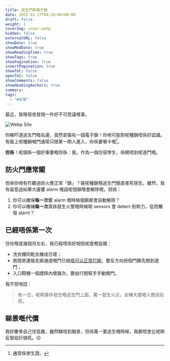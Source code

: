 ```yaml
---
title: 逃生門與電子鎖
date: 2025-02-27T00:20:00+08:00
draft: false
weight: 1
coverImg: cover.webp
hidden: false
externalURL: false
showDate: true
showModDate: true
showReadingTime: true
showTags: true
showPagination: true
invertPagination: true
showToC: false
openToC: false
showComments: false
showHeadingAnchors: true
summary: 
tags:
  - "#日常"
---
```

最近，我喺宿舍發現一件好不可思議嘅事。

![Webp Site](/images/img1.webp)

你睇吓道逃生門嘅右邊，竟然安裝咗一個電子鎖！你哋可能對呢種鎖唔係好認識。有裝上呢種鎖嘅門通常只限某一啲人進入，你係要嘟卡嘅[^1]。

**但係**！呢個係一個好重要嘅但係：我，作為一個住宿學生，係開唔到呢道門嘅。

## 防火門應常關

但係你哋有冇聽過防火應正常「鎖」？裝呢種鎖喺逃生門簡直害死宿生。雖然，我有留意過如果大廈響 alarm 嘅話呢個鎖喺會解除嘅，但係：

1. 你可以確保**每一次**響 alarm 嘅時候個鎖都會自動解除？
2. 你可以確補**每一次**真係發生火警嘅時候啲 sensors 會 detect 到熱力，從而觸發 alarm？

## 已經唔係第一次

住咗喺度幾個月左右，我已經唔係好相信呢度嘅設備：

- 洗衣機同乾衣機成日壞；
- 我間房連接走廊通道嘅門已經<u>唔可以正常打開</u>，要反方向扭個門鎖先開到道門；
- 入口閘機一個禮拜內壞幾次，要由行間幫手手動開門。

我不禁咁諗：

> 有一日，呢啲事件發生喺逃生門上面，萬一發生火災，全棟大廈嘅人應該玩完。

## 睇景嘅代價

我好慶幸自己住低層，雖然睇唔到靚景，但係萬一要逃生嘅時候，我都唔會比呢啲反智設計搞死。😌

[^1]: 通常係學生證。
